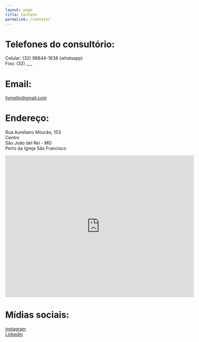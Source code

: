 ```yaml
---
layout: page
title: Contato
permalink: /contato/
---
```


# Telefones do consultório:  
Celular: (32) 98844-1638 (whatsapp)  
Fixo:    (32) ___ 

# Email:   
[ljvmello@gmail.com][email-link]
# Endereço:  
Rua Aureliano Mourão, 153  
Centro   
São João del Rei - MG  
Perto da Igreja São Francisco  

<iframe src="https://www.google.com/maps/embed?pb=!1m18!1m12!1m3!1d3721.3649194082404!2d-44.26320529001577!3d-21.137871076972896!2m3!1f0!2f0!3f0!3m2!1i1024!2i768!4f13.1!3m3!1m2!1s0xa1c8913c271e89%3A0x4693119336701235!2sRua%20Aureliano%20Mour%C3%A3o%2C%20153%20-%20Centro%2C%20S%C3%A3o%20Jo%C3%A3o%20del%20Rei%20-%20MG%2C%2036307-334!5e0!3m2!1sen!2sbr!4v1718285647470!5m2!1sen!2sbr" width="600" height="450" style="border:0;" allowfullscreen="" loading="lazy" referrerpolicy="no-referrer-when-downgrade"></iframe>

# Mídias sociais:  
[instagram][instagram-link]   
[Linkedin][linkedin-link]  

[instagram-link]: https://www.instagram.com/drleonardovazneuro  
[linkedin-link]:  https://linkedin.com/in/leonardo-vaz-de-mello-371792129  
[email-link]: ljvmello@gmail.com  



